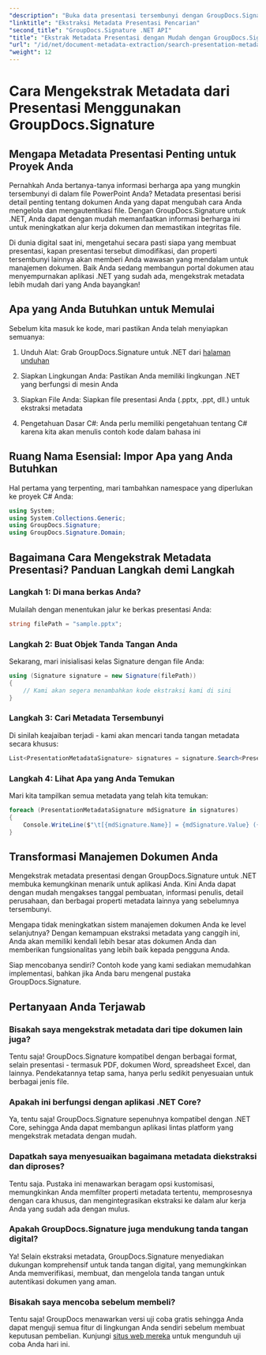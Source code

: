 ```yaml
---
"description": "Buka data presentasi tersembunyi dengan GroupDocs.Signature untuk .NET. Pelajari cara mengekstrak dan memanfaatkan metadata untuk menyederhanakan sistem manajemen dokumen Anda."
"linktitle": "Ekstraksi Metadata Presentasi Pencarian"
"second_title": "GroupDocs.Signature .NET API"
"title": "Ekstrak Metadata Presentasi dengan Mudah dengan GroupDocs.Signature"
"url": "/id/net/document-metadata-extraction/search-presentation-metadata-extraction/"
"weight": 12
---
```


# Cara Mengekstrak Metadata dari Presentasi Menggunakan GroupDocs.Signature

## Mengapa Metadata Presentasi Penting untuk Proyek Anda

Pernahkah Anda bertanya-tanya informasi berharga apa yang mungkin tersembunyi di dalam file PowerPoint Anda? Metadata presentasi berisi detail penting tentang dokumen Anda yang dapat mengubah cara Anda mengelola dan mengautentikasi file. Dengan GroupDocs.Signature untuk .NET, Anda dapat dengan mudah memanfaatkan informasi berharga ini untuk meningkatkan alur kerja dokumen dan memastikan integritas file.

Di dunia digital saat ini, mengetahui secara pasti siapa yang membuat presentasi, kapan presentasi tersebut dimodifikasi, dan properti tersembunyi lainnya akan memberi Anda wawasan yang mendalam untuk manajemen dokumen. Baik Anda sedang membangun portal dokumen atau menyempurnakan aplikasi .NET yang sudah ada, mengekstrak metadata lebih mudah dari yang Anda bayangkan!

## Apa yang Anda Butuhkan untuk Memulai

Sebelum kita masuk ke kode, mari pastikan Anda telah menyiapkan semuanya:

1. Unduh Alat: Grab GroupDocs.Signature untuk .NET dari [halaman unduhan](https://releases.groupdocs.com/signature/net/)
   
2. Siapkan Lingkungan Anda: Pastikan Anda memiliki lingkungan .NET yang berfungsi di mesin Anda
   
3. Siapkan File Anda: Siapkan file presentasi Anda (.pptx, .ppt, dll.) untuk ekstraksi metadata
   
4. Pengetahuan Dasar C#: Anda perlu memiliki pengetahuan tentang C# karena kita akan menulis contoh kode dalam bahasa ini

## Ruang Nama Esensial: Impor Apa yang Anda Butuhkan

Hal pertama yang terpenting, mari tambahkan namespace yang diperlukan ke proyek C# Anda:

```csharp
using System;
using System.Collections.Generic;
using GroupDocs.Signature;
using GroupDocs.Signature.Domain;
```

## Bagaimana Cara Mengekstrak Metadata Presentasi? Panduan Langkah demi Langkah

### Langkah 1: Di mana berkas Anda?

Mulailah dengan menentukan jalur ke berkas presentasi Anda:

```csharp
string filePath = "sample.pptx";
```

### Langkah 2: Buat Objek Tanda Tangan Anda

Sekarang, mari inisialisasi kelas Signature dengan file Anda:

```csharp
using (Signature signature = new Signature(filePath))
{
    // Kami akan segera menambahkan kode ekstraksi kami di sini
}
```

### Langkah 3: Cari Metadata Tersembunyi

Di sinilah keajaiban terjadi - kami akan mencari tanda tangan metadata secara khusus:

```csharp
List<PresentationMetadataSignature> signatures = signature.Search<PresentationMetadataSignature>(SignatureType.Metadata);
```

### Langkah 4: Lihat Apa yang Anda Temukan

Mari kita tampilkan semua metadata yang telah kita temukan:

```csharp
foreach (PresentationMetadataSignature mdSignature in signatures)
{
    Console.WriteLine($"\t[{mdSignature.Name}] = {mdSignature.Value} ({mdSignature.Type})");
}
```

## Transformasi Manajemen Dokumen Anda

Mengekstrak metadata presentasi dengan GroupDocs.Signature untuk .NET membuka kemungkinan menarik untuk aplikasi Anda. Kini Anda dapat dengan mudah mengakses tanggal pembuatan, informasi penulis, detail perusahaan, dan berbagai properti metadata lainnya yang sebelumnya tersembunyi.

Mengapa tidak meningkatkan sistem manajemen dokumen Anda ke level selanjutnya? Dengan kemampuan ekstraksi metadata yang canggih ini, Anda akan memiliki kendali lebih besar atas dokumen Anda dan memberikan fungsionalitas yang lebih baik kepada pengguna Anda.

Siap mencobanya sendiri? Contoh kode yang kami sediakan memudahkan implementasi, bahkan jika Anda baru mengenal pustaka GroupDocs.Signature.

## Pertanyaan Anda Terjawab

### Bisakah saya mengekstrak metadata dari tipe dokumen lain juga?

Tentu saja! GroupDocs.Signature kompatibel dengan berbagai format, selain presentasi - termasuk PDF, dokumen Word, spreadsheet Excel, dan lainnya. Pendekatannya tetap sama, hanya perlu sedikit penyesuaian untuk berbagai jenis file.

### Apakah ini berfungsi dengan aplikasi .NET Core?

Ya, tentu saja! GroupDocs.Signature sepenuhnya kompatibel dengan .NET Core, sehingga Anda dapat membangun aplikasi lintas platform yang mengekstrak metadata dengan mudah.

### Dapatkah saya menyesuaikan bagaimana metadata diekstraksi dan diproses?

Tentu saja. Pustaka ini menawarkan beragam opsi kustomisasi, memungkinkan Anda memfilter properti metadata tertentu, memprosesnya dengan cara khusus, dan mengintegrasikan ekstraksi ke dalam alur kerja Anda yang sudah ada dengan mulus.

### Apakah GroupDocs.Signature juga mendukung tanda tangan digital?

Ya! Selain ekstraksi metadata, GroupDocs.Signature menyediakan dukungan komprehensif untuk tanda tangan digital, yang memungkinkan Anda memverifikasi, membuat, dan mengelola tanda tangan untuk autentikasi dokumen yang aman.

### Bisakah saya mencoba sebelum membeli?

Tentu saja! GroupDocs menawarkan versi uji coba gratis sehingga Anda dapat menguji semua fitur di lingkungan Anda sendiri sebelum membuat keputusan pembelian. Kunjungi [situs web mereka](https://releases.groupdocs.com/) untuk mengunduh uji coba Anda hari ini.